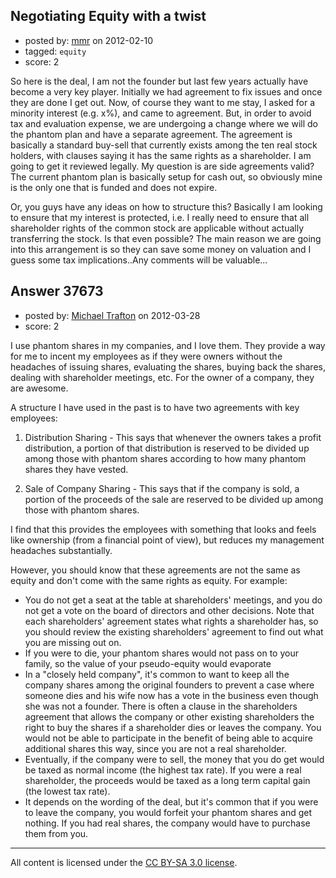 ## Negotiating Equity with a twist

- posted by: [mmr](https://stackexchange.com/users/-1/16322-mmr) on 2012-02-10
- tagged: `equity`
- score: 2

So here is the deal, I am not the founder but last few years actually have become a very key player. Initially we had agreement to fix issues and once they are done I get out. Now, of course they want to me stay, I asked for a minority interest (e.g. x%), and came to agreement. But, in order to avoid tax and evaluation expense, we are undergoing a change where we will do the phantom plan and have a separate agreement. The agreement is basically a standard buy-sell that currently exists among the ten real stock holders, with clauses saying it has the same rights as a shareholder. I am going to get it reviewed legally. My question is are side agreements valid? The current phantom plan is basically setup for cash out, so obviously mine is the only one that is funded and does not expire.

Or, you guys have any ideas on how to structure this? Basically I am looking to ensure that my interest is protected, i.e. I really need to ensure that all shareholder rights of the common stock are applicable without actually transferring the stock. Is that even possible? The main reason we are going into this arrangement is so they can save some money on valuation and I guess some tax implications..Any comments will be valuable...



## Answer 37673

- posted by: [Michael Trafton](https://stackexchange.com/users/-1/19-michael-trafton) on 2012-03-28
- score: 2

I use phantom shares in my companies, and I love them. They provide a way for me to incent my employees as if they were owners without the headaches of issuing shares, evaluating the shares, buying back the shares, dealing with shareholder meetings, etc. For the owner of a company, they are awesome.

A structure I have used in the past is to have two agreements with key employees:

 1. Distribution Sharing - This says that whenever the owners takes a profit distribution, a portion of that distribution is reserved to be divided up among those with phantom shares according to how many phantom shares they have vested.

 2. Sale of Company Sharing - This says that if the company is sold, a portion of the proceeds of the sale are reserved to be divided up among those with phantom shares.

I find that this provides the employees with something that looks and feels like ownership (from a financial point of view), but reduces my management headaches substantially.

However, you should know that these agreements are not the same as equity and don't come with the same rights as equity. For example:

 - You do not get a seat at the table at shareholders' meetings, and you do not get a vote on the board of directors and other decisions. Note that each shareholders' agreement states what rights a shareholder has, so you should review the existing shareholders' agreement to find out what you are missing out on.
 - If you were to die, your phantom shares would not pass on to your family, so the value of your pseudo-equity would evaporate
 - In a "closely held company", it's common to want to keep all the company shares among the original founders to prevent a case where someone dies and his wife now has a vote in the business even though she was not a founder. There is often a clause in the shareholders agreement that allows the company or other existing shareholders the right to buy the shares if a shareholder dies or leaves the company. You would not be able to participate in the benefit of being able to acquire additional shares this way, since you are not a real shareholder.
 - Eventually, if the company were to sell, the money that you do get would be taxed as normal income (the highest tax rate). If you were a real shareholder, the proceeds would be taxed as a long term capital gain (the lowest tax rate).
 - It depends on the wording of the deal, but it's common that if you were to leave the company, you would forfeit your phantom shares and get nothing. If you had real shares, the company would have to purchase them from you.



---

All content is licensed under the [CC BY-SA 3.0 license](https://creativecommons.org/licenses/by-sa/3.0/).
